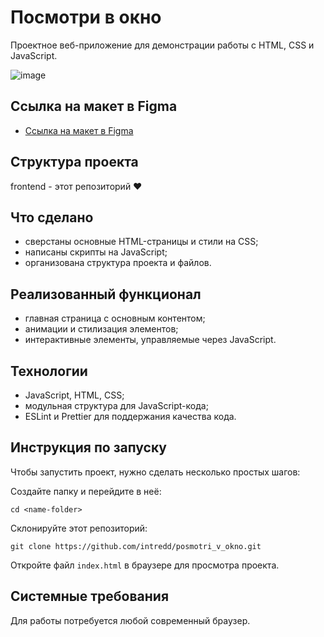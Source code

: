 # Посмотри в окно
Проектное веб-приложение для демонстрации работы с HTML, CSS и JavaScript.

![image](https://github.com/intredd/posmotri_v_okno/assets/119800161/5766f1cb-74c3-406b-9611-87e7485dce79)


## Ссылка на макет в Figma
- [Ссылка на макет в Figma](https://www.figma.com/design/QHcvX1RsUI89CulRB7HLk6/%234-Посмотри-в-окно?node-id=0-1&t=PMWbGkRrJJziCN5R-0)

## Структура проекта
frontend - этот репозиторий ❤️

## Что сделано
- сверстаны основные HTML-страницы и стили на CSS;
- написаны скрипты на JavaScript;
- организована структура проекта и файлов.

## Реализованный функционал
- главная страница с основным контентом;
- анимации и стилизация элементов;
- интерактивные элементы, управляемые через JavaScript.

## Технологии
- JavaScript, HTML, CSS;
- модульная структура для JavaScript-кода;
- ESLint и Prettier для поддержания качества кода.

## Инструкция по запуску
Чтобы запустить проект, нужно сделать несколько простых шагов:

Создайте папку и перейдите в неё:

```shell
cd <name-folder>
```

Склонируйте этот репозиторий:

```shell
git clone https://github.com/intredd/posmotri_v_okno.git
```

Откройте файл `index.html` в браузере для просмотра проекта.

## Системные требования
Для работы потребуется любой современный браузер.
